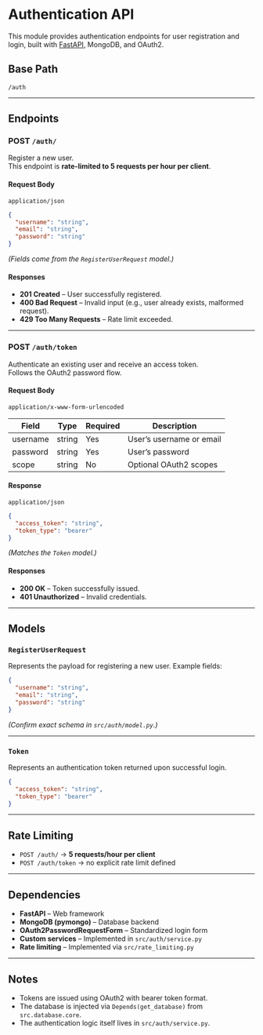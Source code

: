 # Authentication API

This module provides authentication endpoints for user registration and login, built with [FastAPI](https://fastapi.tiangolo.com/), MongoDB, and OAuth2.

## Base Path
```
/auth
```

---

## Endpoints

### **POST** `/auth/`

Register a new user.  
This endpoint is **rate-limited to 5 requests per hour per client**.

#### Request Body
`application/json`

```json
{
  "username": "string",
  "email": "string",
  "password": "string"
}
```

*(Fields come from the `RegisterUserRequest` model.)*

#### Responses
- **201 Created** – User successfully registered.  
- **400 Bad Request** – Invalid input (e.g., user already exists, malformed request).  
- **429 Too Many Requests** – Rate limit exceeded.  

---

### **POST** `/auth/token`

Authenticate an existing user and receive an access token.  
Follows the OAuth2 password flow.

#### Request Body
`application/x-www-form-urlencoded`

| Field      | Type   | Required | Description               |
|------------|--------|----------|---------------------------|
| username   | string | Yes      | User’s username or email  |
| password   | string | Yes      | User’s password           |
| scope      | string | No       | Optional OAuth2 scopes    |

#### Response
`application/json`

```json
{
  "access_token": "string",
  "token_type": "bearer"
}
```

*(Matches the `Token` model.)*

#### Responses
- **200 OK** – Token successfully issued.  
- **401 Unauthorized** – Invalid credentials.  

---

## Models

### `RegisterUserRequest`
Represents the payload for registering a new user. Example fields:

```json
{
  "username": "string",
  "email": "string",
  "password": "string"
}
```

*(Confirm exact schema in `src/auth/model.py`.)*

---

### `Token`
Represents an authentication token returned upon successful login.

```json
{
  "access_token": "string",
  "token_type": "bearer"
}
```

---

## Rate Limiting

- `POST /auth/` → **5 requests/hour per client**  
- `POST /auth/token` → no explicit rate limit defined  

---

## Dependencies

- **FastAPI** – Web framework  
- **MongoDB (pymongo)** – Database backend  
- **OAuth2PasswordRequestForm** – Standardized login form  
- **Custom services** – Implemented in `src/auth/service.py`  
- **Rate limiting** – Implemented via `src/rate_limiting.py`

---

## Notes

- Tokens are issued using OAuth2 with bearer token format.  
- The database is injected via `Depends(get_database)` from `src.database.core`.  
- The authentication logic itself lives in `src/auth/service.py`.  
